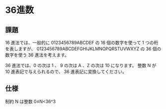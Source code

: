 # 36進数 
## 課題
16 進法では、一般的に 0123456789ABCDEF の 16 個の数字を使って 1 つの桁を表しますが、 0123456789ABCDEFGHIJKLMNOPQRSTUVWXYZ の 36 個の数字を使う 36 進法を考えます。

36 進法では、0 の次は 1 、 9 の次は A 、Z の次は 10 になります。 整数 N が 10 進表記で与えられるので、 36 進表記に変換してください。

## 仕様

制約
N は整数
0≤N<36^3